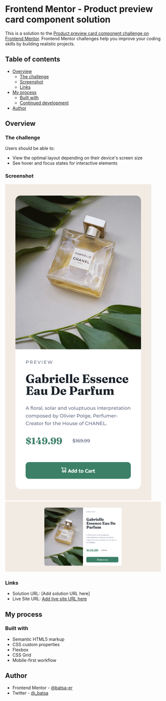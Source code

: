 # Frontend Mentor - Product preview card component solution

This is a solution to the [Product preview card component challenge on Frontend Mentor](https://www.frontendmentor.io/challenges/product-preview-card-component-GO7UmttRfa). Frontend Mentor challenges help you improve your coding skills by building realistic projects.

## Table of contents

- [Overview](#overview)
  - [The challenge](#the-challenge)
  - [Screenshot](#screenshot)
  - [Links](#links)
- [My process](#my-process)
  - [Built with](#built-with)
  - [Continued development](#continued-development)
- [Author](#author)

## Overview

### The challenge

Users should be able to:

- View the optimal layout depending on their device's screen size
- See hover and focus states for interactive elements

### Screenshot

![](./screenshot/Screen%20Shot%202022-11-22%20at%2000.13.27.png)
![](./screenshot/Screenshot%202022-11-22%20at%2000-03-57%20Frontend%20Mentor%20Product%20preview%20card%20component.png)

### Links

- Solution URL: [Add solution URL here]
- Live Site URL: [Add live site URL here](https://batsa-er.github.io/Product-Preview/)

## My process

### Built with

- Semantic HTML5 markup
- CSS custom properties
- Flexbox
- CSS Grid
- Mobile-first workflow

## Author

- Frontend Mentor - [@batsa-er](https://www.frontendmentor.io/profile/batsa-er)
- Twitter - [@\_batsa](https://www.twitter.com/_batsa)
